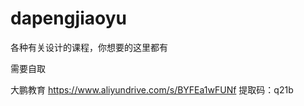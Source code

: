 # dapengjiaoyu
各种有关设计的课程，你想要的这里都有


需要自取


大鹏教育
https://www.aliyundrive.com/s/BYFEa1wFUNf 提取码：q21b

